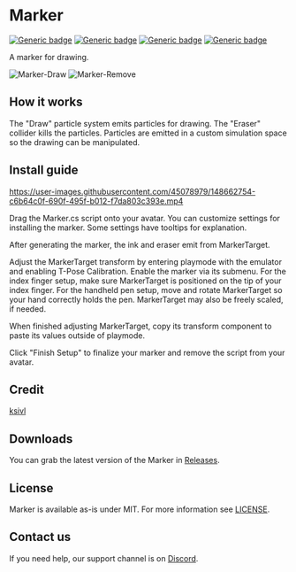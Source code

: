 # Marker

[![Generic badge](https://img.shields.io/badge/Unity-2019.4.31f1-informational.svg)](https://unity3d.com/unity/whats-new/2019.4.31)
[![Generic badge](https://img.shields.io/badge/SDK-AvatarSDK3-informational.svg)](https://vrchat.com/home/download)
[![Generic badge](https://img.shields.io/badge/License-MIT-informational.svg)](https://github.com/VRLabs/Marker/blob/main/LICENSE)
[![Generic badge](https://img.shields.io/github/downloads/VRLabs/Marker/total?label=Downloads)](https://github.com/VRLabs/Marker/releases/latest)

A marker for drawing.

![Marker-Draw](https://github.com/VRLabs/Marker/assets/76777936/e64f034a-f2a5-467a-b698-b383164e5422)
![Marker-Remove](https://github.com/VRLabs/Marker/assets/76777936/a6c657d3-19e1-4e59-950b-bf6d63096fd6)


## How it works

The "Draw" particle system emits particles for drawing. The "Eraser" collider kills the particles. Particles are emitted in a custom simulation space so the drawing can be manipulated.

## Install guide

https://user-images.githubusercontent.com/45078979/148662754-c6b64c0f-690f-495f-b012-f7da803c393e.mp4

Drag the Marker.cs script onto your avatar. You can customize settings for installing the marker. Some settings have tooltips for explanation.

After generating the marker, the ink and eraser emit from MarkerTarget.

Adjust the MarkerTarget transform by entering playmode with the emulator and enabling T-Pose Calibration. Enable the marker via its submenu. For the index finger setup, make sure MarkerTarget is positioned on the tip of your index finger. For the handheld pen setup, move and rotate MarkerTarget so your hand correctly holds the pen. MarkerTarget may also be freely scaled, if needed.

When finished adjusting MarkerTarget, copy its transform component to paste its values outside of playmode.

Click "Finish Setup" to finalize your marker and remove the script from your avatar.

## Credit

[ksivl](https://github.com/ksivl)

## Downloads

You can grab the latest version of the Marker in [Releases](https://github.com/VRLabs/Marker/releases/latest).

## License

Marker is available as-is under MIT. For more information see [LICENSE](https://github.com/VRLabs/Marker/blob/main/LICENSE).

## Contact us

If you need help, our support channel is on [Discord](https://discord.vrlabs.dev).
